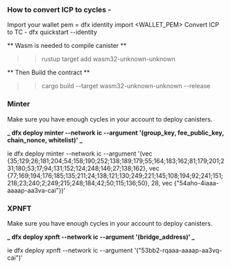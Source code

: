 ### How to convert ICP to cycles -
Import your wallet pem = dfx identity import <IDENTITY> <WALLET_PEM>
Convert ICP to TC - dfx quickstart --identity <IDENTITY>

** Wasm is needed to compile canister **
>> rustup target add wasm32-unknown-unknown

** Then Build the contract **
>> cargo build --target wasm32-unknown-unknown --release

### Minter

Make sure you have enough cycles in your account to deploy canisters.

**_ dfx deploy minter --network ic --argument '(group_key, fee_public_key, chain_nonce, whitelist)' _**

ie dfx deploy minter --network ic --argument '(vec {35;129;26;181;204;54;158;190;252;138;189;179;55;164;183;162;81;179;201;231;180;53;17;94;131;152;124;248;146;27;138;162}, vec {77;169;194;176;185;135;211;24;138;121;130;249;221;145;108;194;92;241;151;218;23;240;2;249;215;248;184;42;50;115;136;50}, 28, vec {"54aho-4iaaa-aaaap-aa3va-cai"})'

### XPNFT

Make sure you have enough cycles in your account to deploy canisters.

**_ dfx deploy xpnft --network ic --argument '(bridge_address)' _**

ie dfx deploy xpnft --network ic --argument '("53bb2-rqaaa-aaaap-aa3vq-cai")'
